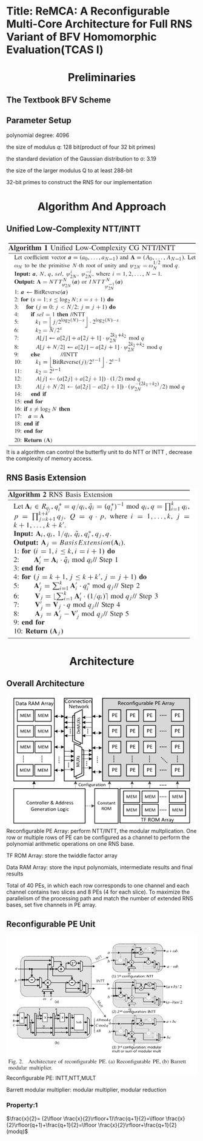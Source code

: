 # Title: ReMCA: A Reconfigurable Multi-Core Architecture for Full RNS Variant of BFV Homomorphic Evaluation(TCAS I)

# <center>Preliminaries
## The Textbook BFV Scheme

## Parameter Setup
polynomial degree: 4096

the size of modulus *q*: 128 bit(product of four 32 bit primes)

the standard deviation of the Gaussian
distribution to σ: 3.19

the size of the larger modulus Q
to at least 288-bit

32-bit primes to construct the RNS for our implementation
# <center>Algorithm And Approach
## Unified Low-Complexity NTT/INTT
![avatar](/Pic/Unified%20Low-Complexity%20CG%20NTT%20INTT.png)
It is a algorithm can control the butterfly unit to do NTT or INTT
, decrease the complexity of memory access.
## RNS Basis Extension
![avatar](/Pic/RNS%20Basis%20Extension.png)

# <center>Architecture
## Overall Architecture
![avatar](/Pic/Architecture%20of%20ReMCA.png)
Reconfigurable PE Array: perform NTT/INTT, the modular multplication. One
row or multiple rows of PE can be configured as a channel
to perform the polynomial arithmetic operations on one RNS
base.

TF ROM Array: store the twiddle factor array

Data RAM Array: store the input polynomials, intermediate results and final results

Total of 40 PEs, in which each row corresponds to one channel and each channel contains two slices and 8 PEs (4 for each slice). To maximize the parallelism of the processing path and match the number of extended RNS bases, set five channels in PE array.
## Reconfigurable PE Unit
![avatar](/Pic/Architecture%20of%20reconfigurable%20PE.png)
Reconfigurable PE: INTT,NTT,MULT

Barrett modular multiplier: modular multiplier, modular reduction
### Property:1
$\frac{x}{2}= (2\lfloor \frac{x}{2}\rfloor+1)\frac{q+1}{2}=\lfloor \frac{x}{2}\rfloor(q+1)+\frac{q+1}{2}=\lfloor \frac{x}{2}\rfloor+\frac{q+1}{2}(modq)$